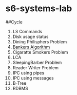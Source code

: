 # s6-systems-lab

##Cycle

1. LS Commands
2. Disk usage status
3. Dining Philisphers Problem
4. [Bankers Algorithm](../master/bankers.c)
5. Cigaratte Smokers Problem
6. LCA
7. SleepingBarber Problem
8. Reader Writer Problem
9. IPC using pipes
10. IPC using messages
11. B-Tree
12. RDBMS

